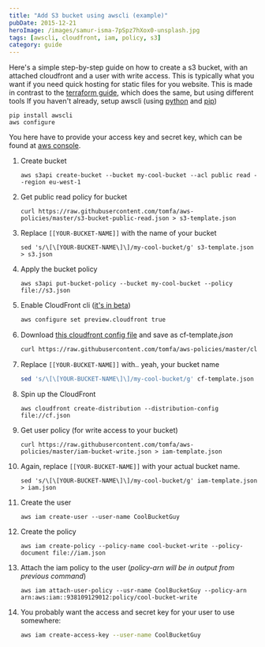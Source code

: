 ```yaml
---
title: "Add S3 bucket using awscli (example)"
pubDate: 2015-12-21
heroImage: /images/samur-isma-7pSpz7hXox0-unsplash.jpg
tags: [awscli, cloudfront, iam, policy, s3]
category: guide
---
```


Here's a simple step-by-step guide on how to create a s3 bucket, with an attached cloudfront and a user with write access. This is typically what you want if you need quick hosting for static files for you website. This is made in contrast to the [terraform guide](http://notes.webutvikling.org/add-s3-bucket-using-terraform/), which does the same, but using different tools If you haven't already, setup awscli (using [python](https://www.python.org/downloads/) and [pip](https://pip.pypa.io/en/stable/installing/))

```
pip install awscli
aws configure
```

You here have to provide your access key and secret key, which can be found at [aws console](https://console.aws.amazon.com/iam/home?region=us-west-2#security_credential).

1.  Create bucket
    ```
    aws s3api create-bucket --bucket my-cool-bucket --acl public read --region eu-west-1
    ```
2.  Get public read policy for bucket
    ```
    curl https://raw.githubusercontent.com/tomfa/aws-policies/master/s3-bucket-public-read.json > s3-template.json
    ```
3.  Replace `[[YOUR-BUCKET-NAME]]` with the name of your bucket
    ```
    sed 's/\[\[YOUR-BUCKET-NAME\]\]/my-cool-bucket/g' s3-template.json > s3.json
    ```
4.  Apply the bucket policy
    ```
    aws s3api put-bucket-policy --bucket my-cool-bucket --policy file://s3.json
    ```
5.  Enable CloudFront cli ([it's in beta](http://docs.aws.amazon.com/cli/latest/reference/cloudfront/create-distribution.html))
    ```bash
    aws configure set preview.cloudfront true
    ```
6.  Download [this cloudfront config file](https://gist.githubusercontent.com/tomfa/889a0bca08e59f6bbfa9/raw/7afcac61b7da03496590384531711a722f59a51e/website-static.json) and save as cf-template._json_
    ```bash
    curl https://raw.githubusercontent.com/tomfa/aws-policies/master/cloudfront-static-webfiles.json > cf-template.json
    ```
7.  Replace `[[YOUR-BUCKET-NAME]]` with.. yeah, your bucket name
    ```bash
    sed 's/\[\[YOUR-BUCKET-NAME\]\]/my-cool-bucket/g' cf-template.json > cf.json
    ```
8.  Spin up the CloudFront
    ```
    aws cloudfront create-distribution --distribution-config file://cf.json
    ```
9.  Get user policy (for write access to your bucket)
    ```
    curl https://raw.githubusercontent.com/tomfa/aws-policies/master/iam-bucket-write.json > iam-template.json
    ```
10. Again, replace `[[YOUR-BUCKET-NAME]]` with your actual bucket name.

    ```
    sed 's/\[\[YOUR-BUCKET-NAME\]\]/my-cool-bucket/g' iam-template.json > iam.json
    ```

11. Create the user
    ```
    aws iam create-user --user-name CoolBucketGuy
    ```
12. Create the policy
    ```
    aws iam create-policy --policy-name cool-bucket-write --policy-document file://iam.json
    ```
13. Attach the iam policy to the user (_policy-arn will be in output from previous command_)

    ```
    aws iam attach-user-policy --usr-name CoolBucketGuy --policy-arn arn:aws:iam::938109129012:policy/cool-bucket-write
    ```

14. You probably want the access and secret key for your user to use somewhere:
    ```bash
    aws iam create-access-key --user-name CoolBucketGuy
    ```
